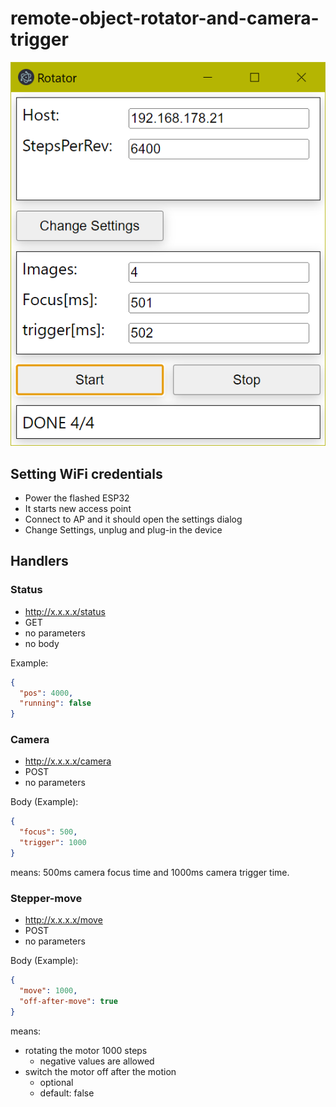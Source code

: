 # remote-object-rotator-and-camera-trigger

![](doc/electron_4cFnorPVEA.png)

## Setting WiFi credentials

- Power the flashed ESP32
- It starts new access point
- Connect to AP and it should open the settings dialog
- Change Settings, unplug and plug-in the device

## Handlers

### Status 

- http://x.x.x.x/status
- GET
- no parameters
- no body

Example:

```json
{
  "pos": 4000,
  "running": false
}
```

### Camera

- http://x.x.x.x/camera
- POST
- no parameters

Body (Example):

```json
{
  "focus": 500,
  "trigger": 1000
}
```

means: 500ms camera focus time and 1000ms camera trigger time. 

### Stepper-move

- http://x.x.x.x/move
- POST
- no parameters
 
Body (Example):

```json
{
  "move": 1000,
  "off-after-move": true
}
```

means: 
- rotating the motor 1000 steps
  - negative values are allowed
- switch the motor off after the motion 
  - optional
  - default: false
